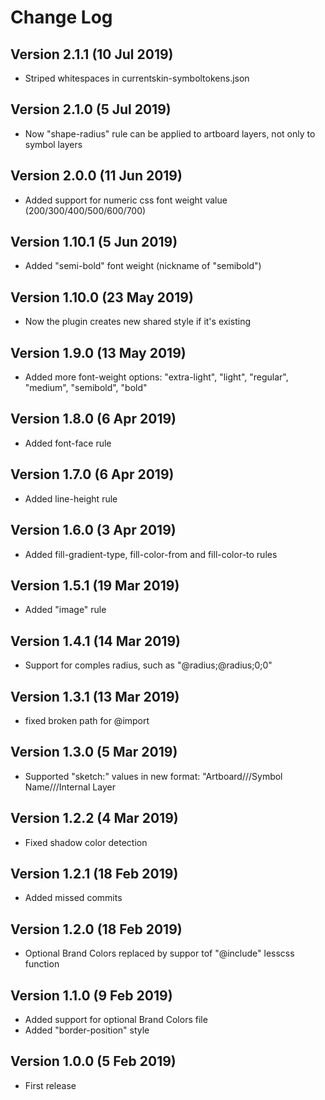 # Change Log

##  Version 2.1.1 (10 Jul 2019)
- Striped whitespaces in currentskin-symboltokens.json

##  Version 2.1.0 (5 Jul 2019)
- Now "shape-radius" rule can be applied to artboard layers, not only to symbol layers

##  Version 2.0.0 (11 Jun 2019)
- Added support for numeric css font weight value (200/300/400/500/600/700)

##  Version 1.10.1 (5 Jun 2019)
- Added "semi-bold" font weight (nickname of "semibold")

##  Version 1.10.0 (23 May 2019)
- Now the plugin creates new shared style if it's existing

##  Version 1.9.0 (13 May 2019)
- Added more font-weight options: "extra-light", "light", "regular", "medium", "semibold", "bold"

##  Version 1.8.0 (6 Apr 2019)
- Added font-face rule

##  Version 1.7.0 (6 Apr 2019)
- Added line-height rule

##  Version 1.6.0 (3 Apr 2019)
- Added fill-gradient-type, fill-color-from and fill-color-to rules

##  Version 1.5.1 (19 Mar 2019)
- Added "image" rule

##  Version 1.4.1 (14 Mar 2019)
- Support for comples radius, such as "@radius;@radius;0;0"

##  Version 1.3.1 (13 Mar 2019)
- fixed broken path for @import

##  Version 1.3.0 (5 Mar 2019)
- Supported "sketch:" values in new format: "Artboard///Symbol Name///Internal Layer

##  Version 1.2.2 (4 Mar 2019)
- Fixed shadow color detection

##  Version 1.2.1 (18 Feb 2019)
- Added missed commits

##  Version 1.2.0 (18 Feb 2019)
- Optional Brand Colors replaced by suppor tof "@include" lesscss function

##  Version 1.1.0 (9 Feb 2019)
- Added support for optional Brand Colors file
- Added "border-position" style

##  Version 1.0.0 (5 Feb 2019)
- First release
